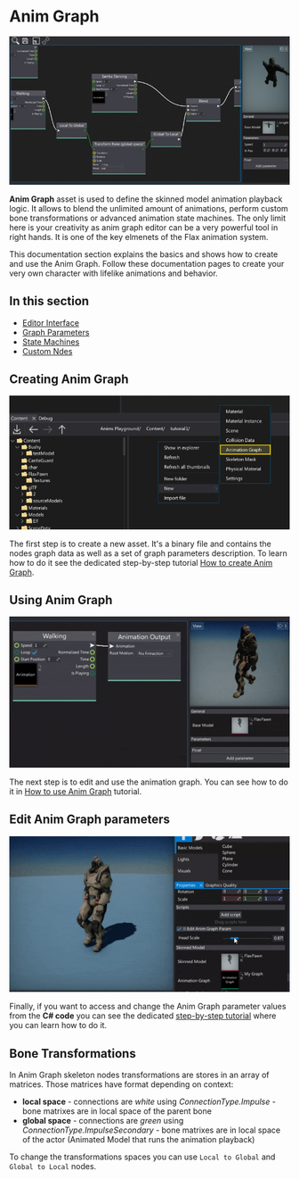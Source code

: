 # Anim Graph

![Anim Graph](media/title.jpg)

**Anim Graph** asset is used to define the skinned model animation playback logic. It allows to blend the unlimited amount of animations, perform custom bone transformations or advanced animation state machines. The only limit here is your creativity as anim graph editor can be a very powerful tool in right hands. It is one of the key elmenets of the Flax animation system.

This documentation section explains the basics and shows how to create and use the Anim Graph. Follow these documentation pages to create your very own character with lifelike animations and behavior.

## In this section

* [Editor Interface](interface.md)
* [Graph Parameters](parameters.md)
* [State Machines](state-machine.md)
* [Custom Ndes](custom-nodes.md)

## Creating Anim Graph

![Create Anim Graph](../tutorials/media/new-anim-graph.jpg)

The first step is to create a new asset. It's a binary file and contains the nodes graph data as well as a set of graph parameters description. To learn how to do it see the dedicated step-by-step tutorial [How to create Anim Graph](../tutorials/create-anim-graph.md).

## Using Anim Graph

![Use Anim Graph](../tutorials/media/anim-walk-playback.gif)

The next step is to edit and use the animation graph. You can see how to do it in [How to use Anim Graph](../tutorials/use-anim-graph.md) tutorial.

## Edit Anim Graph parameters

![Edit Anim Graph Parameters](../tutorials/media/edit-anim-graph-param-code.gif)

Finally, if you want to access and change the Anim Graph parameter values from the **C# code** you can see the dedicated [step-by-step tutorial](../tutorials/change-anim-graph-param.md) where you can learn how to do it.

## Bone Transformations

In Anim Graph skeleton nodes transformations are stores in an array of matrices. Those matrices have format depending on context:
* **local space** - connections are *white* using *ConnectionType.Impulse* - bone matrixes are in local space of the parent bone
* **global space** - connections are *green* using *ConnectionType.ImpulseSecondary* - bone matrixes are in local space of the actor (Animated Model that runs the animation playback)

To change the transformations spaces you can use `Local to Global` and `Global to Local` nodes.
